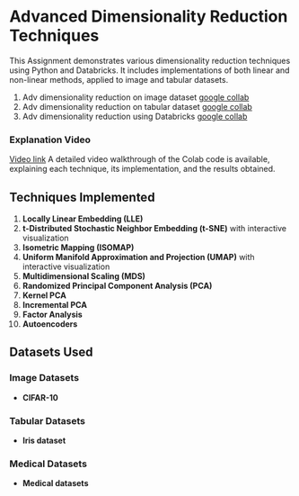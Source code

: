 # Advanced Dimensionality Reduction Techniques

This Assignment demonstrates various dimensionality reduction techniques using Python and Databricks. It includes implementations of both linear and non-linear methods, applied to image and tabular datasets.

 1. Adv dimensionality reduction on image dataset [google collab]()
 2. Adv dimensionality reduction on tabular dataset [google collab]()
 3. Adv dimensionality reduction using Databricks [google collab]()

### Explanation Video 
[Video link]()
A detailed video walkthrough of the Colab code is available, explaining each technique, its implementation, and the results obtained.

## Techniques Implemented

1. **Locally Linear Embedding (LLE)**
2. **t-Distributed Stochastic Neighbor Embedding (t-SNE)** with interactive visualization
3. **Isometric Mapping (ISOMAP)**
4. **Uniform Manifold Approximation and Projection (UMAP)** with interactive visualization
5. **Multidimensional Scaling (MDS)**
6. **Randomized Principal Component Analysis (PCA)**
7. **Kernel PCA**
8. **Incremental PCA**
9. **Factor Analysis**
10. **Autoencoders**


## Datasets Used

### Image Datasets
- **CIFAR-10**

### Tabular Datasets
- **Iris dataset**

### Medical Datasets
- **Medical datasets**



